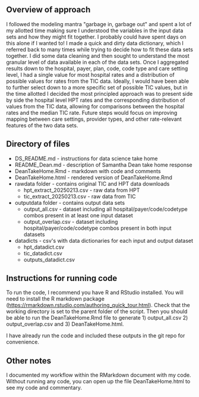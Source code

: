 ## Overview of approach
I followed the modeling mantra "garbage in, garbage out" and spent a lot of my allotted 
time making sure I understood the variables in the input data sets and how they might 
fit together. I probably could have spent days on this alone if I wanted to! I made 
a quick and dirty data dictionary, which I referred back to many times while trying 
to decide how to fit these data sets together. I did some data cleaning and then 
sought to understand the most granular level of data available in each of the data 
sets. Once I aggregated results down to the hospital, payer, plan, code, code type 
and care setting level, I had a single value for most hospital rates and a distribution 
of possible values for rates from the TIC data. Ideally, I would have been able to 
further select down to a more specific set of possible TIC values, but in the time 
allotted I decided the most principled approach was to present side by side the 
hospital level HPT rates and the corresponding distribution of values from the TIC
data, allowing for comparisons between the hospital rates and the median TIC rate. 
Future steps would focus on improving mapping between care settings, provider types, 
and other rate-relevant features of the two data sets. 

## Directory of files
- DS_README.md - instructions for data science take home
- README_Dean.md - description of Samantha Dean take home response
- DeanTakeHome.Rmd - markdown with code and comments
- DeanTakeHome.html - rendered version of DeanTakeHome.Rmd
- rawdata folder - contains original TIC and HPT data downloads
    - hpt_extract_20250213.csv - raw data from HPT
    - tic_extract_20250213.csv - raw data from TIC
- outputdata folder - contains output data sets
    - output_all.csv - dataset including all hospital/payer/code/codetype combos 
    present in at least one input dataset
    - output_overlap.csv - dataset including hospital/payer/code/codetype combos 
    present in both input datasets
- datadicts - csv's with data dictionaries for each input and output dataset
    - hpt_datadict.csv
    - tic_datadict.csv
    - outputs_datadict.csv

## Instructions for running code
To run the code, I recommend you have R and RStudio installed. You will need to 
install the R markdown package (https://rmarkdown.rstudio.com/authoring_quick_tour.html). 
Check that the working directory is set to the parent folder of the script. Then 
you should be able to run the DeanTakeHome.Rmd file to generate 1) output_all.csv 
2) output_overlap.csv and 3) DeanTakeHome.html.

I have already run the code and included these outputs in the git repo for convenience.

## Other notes
I documented my workflow within the RMarkdown document with my code. Without running 
any code, you can open up the file DeanTakeHome.html to see my code and commentary. 